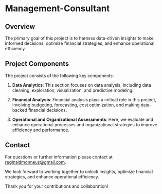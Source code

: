 # Management-Consultant

## Overview

The primary goal of this project is to harness data-driven insights to make informed decisions, optimize financial strategies, and enhance operational efficiency.

## Project Components

The project consists of the following key components:

1. **Data Analytics**: This section focuses on data analysis, including data cleaning, exploration, visualization, and predictive modeling. 

2. **Financial Analysis**: Financial analysis plays a critical role in this project, involving budgeting, forecasting, cost optimization, and making data-backed financial decisions.

3. **Operational and Organizational Assessments**: Here, we evaluate and enhance operational processes and organizational strategies to improve efficiency and performance.


## Contact

For questions or further information please contact at reginaldmonneus@gmail.com.

We look forward to working together to unlock insights, optimize financial strategies, and enhance operational efficiency.

Thank you for your contributions and collaboration!
